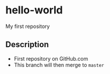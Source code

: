 # hello-world
My first repository

## Description
- First repository on GitHub.com
- This branch will then merge to `master`
